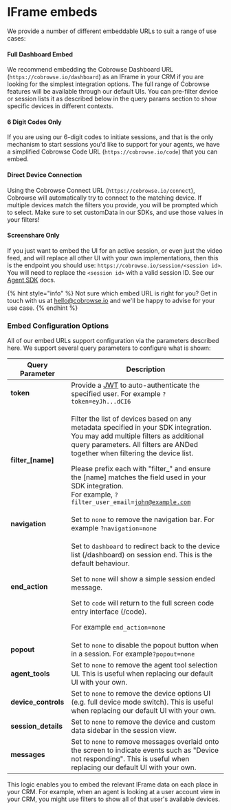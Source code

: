 # IFrame embeds

We provide a number of different embeddable URLs to suit a range of use cases:

#### Full Dashboard Embed

We recommend embedding the Cobrowse Dashboard URL (`https://cobrowse.io/dashboard`) as an IFrame in your CRM if you are looking for the simplest integration options. The full range of Cobrowse features will be available through our default UIs. You can pre-filter device or session lists it as described below in the query params section to show specific devices in different contexts.

#### 6 Digit Codes Only

If you are using our 6-digit codes to initiate sessions, and that is the only mechanism to start sessions you'd like to support for your agents, we have a simplified Cobrowse Code URL (`https://cobrowse.io/code`) that you can embed.

#### Direct Device Connection

Using the Cobrowse Connect URL (`https://cobrowse.io/connect`), Cobrowse will automatically try to connect to the matching device. If multiple devices match the filters you provide, you will be prompted which to select. Make sure to set customData in our SDKs, and use those values in your filters!

#### Screenshare Only

If you just want to embed the UI for an active session, or even just the video feed, and will replace all other UI with your own implementations, then this is the endpoint you should use: `https://cobrowse.io/session/<session id>`. You will need to replace the `<session id>` with a valid session ID. See our [Agent SDK](agent-sdk/) docs.

{% hint style="info" %}
Not sure which embed URL is right for you? Get in touch with us at [hello@cobrowse.io](mailto:hello@cobrowse.io) and we'll be happy to advise for your use case.
{% endhint %}

### Embed Configuration Options

All of our embed URLs support configuration via the parameters described here. We support several query parameters to configure what is shown:

| Query Parameter      | Description                                                                                                                                                                                                                                                                                                                                                                                           |
| -------------------- | ----------------------------------------------------------------------------------------------------------------------------------------------------------------------------------------------------------------------------------------------------------------------------------------------------------------------------------------------------------------------------------------------------- |
| **token**            | Provide a [JWT](json-web-tokens-jwts/) to auto-authenticate the specified user. For example `?token=eyJh...dCI6`                                                                                                                                                                                                                                                                                      |
| **filter\_\[name]**  | <p>Filter the list of devices based on any metadata specified in your SDK integration. You may add multiple filters as additional query parameters. All filters are ANDed together when filtering the device list.</p><p>Please prefix each with "filter_" and ensure the [name] matches the field used in your SDK integration.<br>For example, <code>?filter_user_email=john@example.com</code></p> |
| **navigation**       | Set to `none` to remove the navigation bar. For example `?navigation=none`                                                                                                                                                                                                                                                                                                                            |
| **end\_action**      | <p>Set to <code>dashboard</code> to redirect back to the device list (/dashboard) on session end. This is the default behaviour.</p><p>Set to <code>none</code> will show a simple session ended message.</p><p>Set to <code>code</code> will return to the full screen code entry interface (/code).</p><p>For example <code>end_action=none</code></p>                                              |
| **popout**           | Set to `none` to disable the popout button when in a session. For example`?popout=none`                                                                                                                                                                                                                                                                                                               |
| **agent\_tools**     | Set to `none`  to remove the agent tool selection UI. This is useful when replacing our default UI with your own.                                                                                                                                                                                                                                                                                     |
| **device\_controls** | Set to `none`  to remove the device options UI (e.g. full device mode switch). This is useful when replacing our default UI with your own.                                                                                                                                                                                                                                                            |
| **session\_details** | Set to `none` to remove the device and custom data sidebar in the session view.                                                                                                                                                                                                                                                                                                                       |
| **messages**         | Set to `none` to remove messages overlaid onto the screen to indicate events such as "Device not responding". This is useful when replacing our default UI with your own.                                                                                                                                                                                                                             |

This logic enables you to embed the relevant IFrame data on each place in your CRM. For example, when an agent is looking at a user account view in your CRM, you might use filters to show all of that user's available devices.
